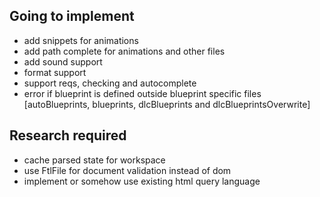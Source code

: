## Going to implement
- add snippets for animations
- add path complete for animations and other files
- add sound support
- format support
- support reqs, checking and autocomplete
- error if blueprint is defined outside blueprint specific files [autoBlueprints, blueprints, dlcBlueprints and dlcBlueprintsOverwrite]


## Research required
- cache parsed state for workspace
- use FtlFile for document validation instead of dom
- implement or somehow use existing html query language
